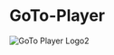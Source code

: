 # GoTo-Player

![GoTo Player Logo2](https://github.com/ismail-hamzeh/GoTo-Player/assets/35361145/5e8b4e9b-1eb8-4efb-ac5b-228cc86be536)
